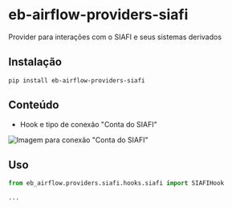 # eb-airflow-providers-siafi

Provider para interações com o SIAFI e seus sistemas derivados

## Instalação

```shell
pip install eb-airflow-providers-siafi
```

## Conteúdo

- Hook e tipo de conexão "Conta do SIAFI"

![Imagem para conexão "Conta do SIAFI"](https://i.imgur.com/qA0kGB5.png)

## Uso

```python
from eb_airflow.providers.siafi.hooks.siafi import SIAFIHook

...
```

